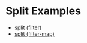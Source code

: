 # Split Examples

* [split (filter)](/primitives/split/filter)
* [split (filter-map)](/primitives/split/filter-map)
